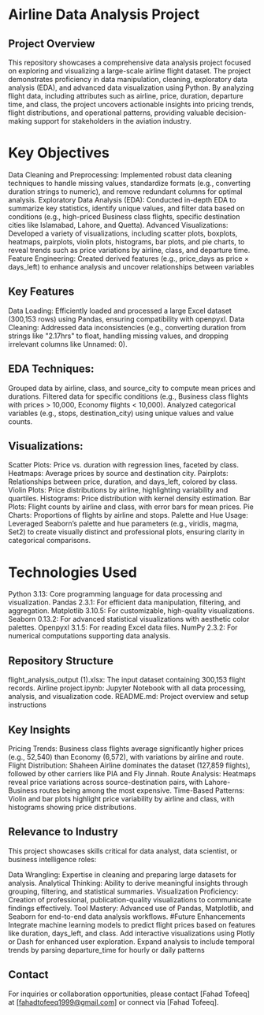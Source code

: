 # Airline Data Analysis Project
## Project Overview
This repository showcases a comprehensive data analysis project focused on exploring and visualizing a large-scale airline flight dataset. The project demonstrates proficiency in data manipulation, cleaning, exploratory data analysis (EDA), and advanced data visualization using Python. By analyzing flight data, including attributes such as airline, price, duration, departure time, and class, the project uncovers actionable insights into pricing trends, flight distributions, and operational patterns, providing valuable decision-making support for stakeholders in the aviation industry.
# Key Objectives
Data Cleaning and Preprocessing: Implemented robust data cleaning techniques to handle missing values, standardize formats (e.g., converting duration strings to numeric), and remove redundant columns for optimal analysis.
Exploratory Data Analysis (EDA): Conducted in-depth EDA to summarize key statistics, identify unique values, and filter data based on conditions (e.g., high-priced Business class flights, specific destination cities like Islamabad, Lahore, and Quetta).
Advanced Visualizations: Developed a variety of visualizations, including scatter plots, boxplots, heatmaps, pairplots, violin plots, histograms, bar plots, and pie charts, to reveal trends such as price variations by airline, class, and departure time.
Feature Engineering: Created derived features (e.g., price_days as price × days_left) to enhance analysis and uncover relationships between variables
## Key Features
Data Loading: Efficiently loaded and processed a large Excel dataset (300,153 rows) using Pandas, ensuring compatibility with openpyxl.
Data Cleaning: Addressed data inconsistencies (e.g., converting duration from strings like "2.17hrs" to float, handling missing values, and dropping irrelevant columns like Unnamed: 0).
## EDA Techniques:
Grouped data by airline, class, and source_city to compute mean prices and durations.
Filtered data for specific conditions (e.g., Business class flights with prices > 10,000, Economy flights < 10,000).
Analyzed categorical variables (e.g., stops, destination_city) using unique values and value counts.
## Visualizations:
Scatter Plots: Price vs. duration with regression lines, faceted by class.
Heatmaps: Average prices by source and destination city.
Pairplots: Relationships between price, duration, and days_left, colored by class.
Violin Plots: Price distributions by airline, highlighting variability and quartiles.
Histograms: Price distribution with kernel density estimation.
Bar Plots: Flight counts by airline and class, with error bars for mean prices.
Pie Charts: Proportions of flights by airline and stops.
Palette and Hue Usage: Leveraged Seaborn’s palette and hue parameters (e.g., viridis, magma, Set2) to create visually distinct and professional plots, ensuring clarity in categorical comparisons.

# Technologies Used
Python 3.13: Core programming language for data processing and visualization.
Pandas 2.3.1: For efficient data manipulation, filtering, and aggregation.
Matplotlib 3.10.5: For customizable, high-quality visualizations.
Seaborn 0.13.2: For advanced statistical visualizations with aesthetic color palettes.
Openpyxl 3.1.5: For reading Excel data files.
NumPy 2.3.2: For numerical computations supporting data analysis.
## Repository Structure
flight_analysis_output (1).xlsx: The input dataset containing 300,153 flight records.
Airline project.ipynb: Jupyter Notebook with all data processing, analysis, and visualization code.
README.md: Project overview and setup instructions
## Key Insights
Pricing Trends: Business class flights average significantly higher prices (e.g., 52,540) than Economy (6,572), with variations by airline and route.
Flight Distribution: Shaheen Airline dominates the dataset (127,859 flights), followed by other carriers like PIA and Fly Jinnah.
Route Analysis: Heatmaps reveal price variations across source-destination pairs, with Lahore-Business routes being among the most expensive.
Time-Based Patterns: Violin and bar plots highlight price variability by airline and class, with histograms showing price distributions.
## Relevance to Industry
This project showcases skills critical for data analyst, data scientist, or business intelligence roles:

Data Wrangling: Expertise in cleaning and preparing large datasets for analysis.
Analytical Thinking: Ability to derive meaningful insights through grouping, filtering, and statistical summaries.
Visualization Proficiency: Creation of professional, publication-quality visualizations to communicate findings effectively.
Tool Mastery: Advanced use of Pandas, Matplotlib, and Seaborn for end-to-end data analysis workflows.
#Future Enhancements
Integrate machine learning models to predict flight prices based on features like duration, days_left, and class.
Add interactive visualizations using Plotly or Dash for enhanced user exploration.
Expand analysis to include temporal trends by parsing departure_time for hourly or daily patterns
## Contact
For inquiries or collaboration opportunities, please contact [Fahad Tofeeq] at [fahadtofeeq1999@gmail.com] or connect via [Fahad Tofeeq].



